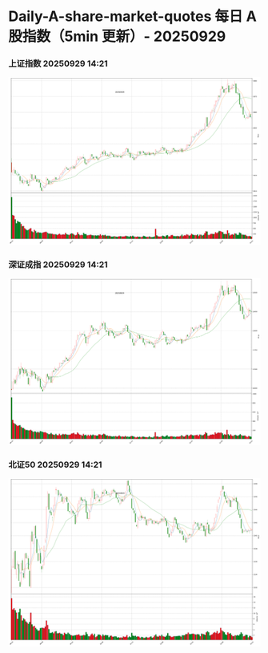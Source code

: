
# Daily-A-share-market-quotes 每日 A 股指数（5min 更新）- 20250929

### 上证指数 20250929 14:21
![](./fig/2025/9/20250929-sh000001.png)

### 深证成指 20250929 14:21
![](./fig/2025/9/20250929-sz399001.png)

### 北证50 20250929 14:21
![](./fig/2025/9/20250929-bj899050.png)
